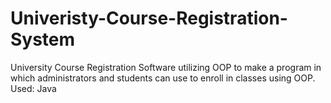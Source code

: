 # Univeristy-Course-Registration-System
University Course Registration Software utilizing OOP to make a program in which administrators and students can use to enroll in classes using OOP. Used: Java

